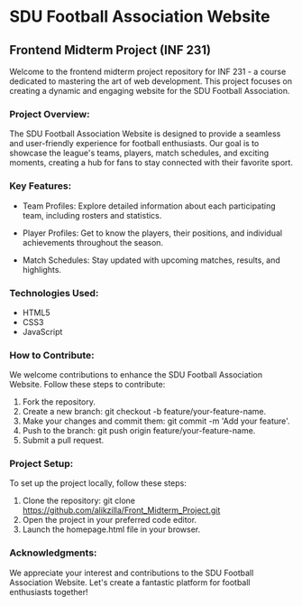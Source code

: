 # SDU Football Association Website

## Frontend Midterm Project (INF 231)

Welcome to the frontend midterm project repository for INF 231 - a course dedicated to mastering the art of web development. This project focuses on creating a dynamic and engaging website for the SDU Football Association.

### Project Overview:

The SDU Football Association Website is designed to provide a seamless and user-friendly experience for football enthusiasts. Our goal is to showcase the league's teams, players, match schedules, and exciting moments, creating a hub for fans to stay connected with their favorite sport.

### Key Features:

- Team Profiles: Explore detailed information about each participating team, including rosters and statistics.

- Player Profiles: Get to know the players, their positions, and individual achievements throughout the season.

- Match Schedules: Stay updated with upcoming matches, results, and highlights.

### Technologies Used:

- HTML5
- CSS3
- JavaScript

### How to Contribute:

We welcome contributions to enhance the SDU Football Association Website. Follow these steps to contribute:

1. Fork the repository.
2. Create a new branch: git checkout -b feature/your-feature-name.
3. Make your changes and commit them: git commit -m 'Add your feature'.
4. Push to the branch: git push origin feature/your-feature-name.
5. Submit a pull request.

### Project Setup:

To set up the project locally, follow these steps:

1. Clone the repository: git clone https://github.com/alikzilla/Front_Midterm_Project.git
2. Open the project in your preferred code editor.
3. Launch the homepage.html file in your browser.

### Acknowledgments:

We appreciate your interest and contributions to the SDU Football Association Website. Let's create a fantastic platform for football enthusiasts together!
